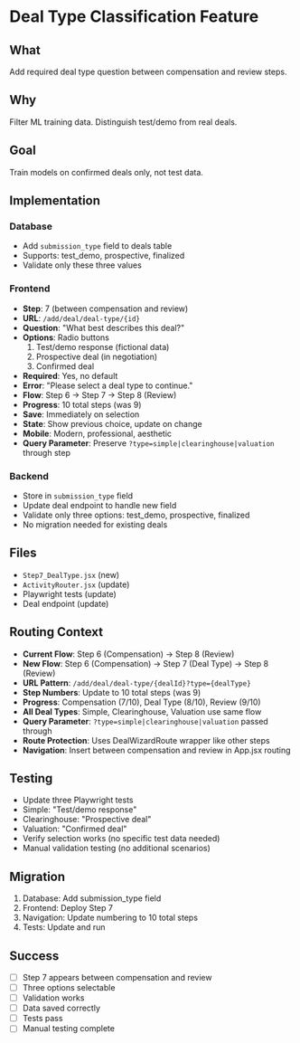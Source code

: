 # Deal Type Classification Feature

## What
Add required deal type question between compensation and review steps.

## Why  
Filter ML training data. Distinguish test/demo from real deals.

## Goal
Train models on confirmed deals only, not test data.

## Implementation

### Database
- Add `submission_type` field to deals table
- Supports: test_demo, prospective, finalized
- Validate only these three values

### Frontend
- **Step**: 7 (between compensation and review)
- **URL**: `/add/deal/deal-type/{id}`
- **Question**: "What best describes this deal?"
- **Options**: Radio buttons
  1. Test/demo response (fictional data)
  2. Prospective deal (in negotiation)  
  3. Confirmed deal
- **Required**: Yes, no default
- **Error**: "Please select a deal type to continue."
- **Flow**: Step 6 → Step 7 → Step 8 (Review)
- **Progress**: 10 total steps (was 9)
- **Save**: Immediately on selection
- **State**: Show previous choice, update on change
- **Mobile**: Modern, professional, aesthetic
- **Query Parameter**: Preserve `?type=simple|clearinghouse|valuation` through step

### Backend
- Store in `submission_type` field
- Update deal endpoint to handle new field
- Validate only three options: test_demo, prospective, finalized
- No migration needed for existing deals

## Files
- `Step7_DealType.jsx` (new)
- `ActivityRouter.jsx` (update)
- Playwright tests (update)
- Deal endpoint (update)

## Routing Context
- **Current Flow**: Step 6 (Compensation) → Step 8 (Review)
- **New Flow**: Step 6 (Compensation) → Step 7 (Deal Type) → Step 8 (Review)
- **URL Pattern**: `/add/deal/deal-type/{dealId}?type={dealType}`
- **Step Numbers**: Update to 10 total steps (was 9)
- **Progress**: Compensation (7/10), Deal Type (8/10), Review (9/10)
- **All Deal Types**: Simple, Clearinghouse, Valuation use same flow
- **Query Parameter**: `?type=simple|clearinghouse|valuation` passed through
- **Route Protection**: Uses DealWizardRoute wrapper like other steps
- **Navigation**: Insert between compensation and review in App.jsx routing

## Testing
- Update three Playwright tests
- Simple: "Test/demo response"
- Clearinghouse: "Prospective deal"  
- Valuation: "Confirmed deal"
- Verify selection works (no specific test data needed)
- Manual validation testing (no additional scenarios)

## Migration
1. Database: Add submission_type field
2. Frontend: Deploy Step 7
3. Navigation: Update numbering to 10 total steps
4. Tests: Update and run

## Success
- [ ] Step 7 appears between compensation and review
- [ ] Three options selectable
- [ ] Validation works
- [ ] Data saved correctly
- [ ] Tests pass
- [ ] Manual testing complete
